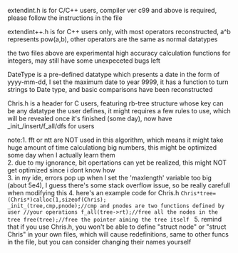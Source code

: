 extendint.h is for C/C++ users, compiler ver c99 and above is required, please follow the instructions in the file  
  
extendint++.h is for C++ users only, with most operators reconstructed, a^b represents pow(a,b), other operators are the same as normal datatypes  
  
the two files above are experimental high accuracy calculation functions for integers, may still have some unexpeceted bugs left  

DateType is a pre-defined datatype which presents a date in the form of yyyy-mm-dd, I set the maximum date to year 9999, it has a function to turn strings to Date type, and basic comparisons have been reconstructed

Chris.h is a header for C users, featuring rb-tree structure whose key can be any datatype the user defines, it might requires a few rules to use, which will be revealed once it's finished (some day), now have \_init\_/insert/f_all/dfs for users

note:1. fft or ntt are NOT used in this algorithm, which means it might take huge amount of time calculationg big numbers, this might be optimized some day when I actually learn them  
2. due to my ignorance, bit opertations can yet be realized, this might NOT get optimized since i dont know how  
3. in my ide, errors pop up when I set the 'maxlength' variable too big (about 5e4), I guess there's some stack overflow issue, so be really carefull when modifying this 
4. here's an example code for Chris.h 
<code>Chris\*tree=(Chris\*)calloc(1,sizeof(Chris);
  \_init\_(tree,cmp,pnode);//cmp and pnodes are two functions defined by user
  //your operations
  f_all(tree->rt);//free all the nodes in the tree
  free(tree);//free the pointer aiming the tree itself
</code> 
5. remind that if you use Chris.h, you won't be able to define "struct node" or "struct Chris" in your own files, which will cause redefinitions, same to other funcs in the file, but you can consider changing their names yourself
